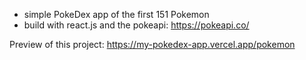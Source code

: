 - simple PokeDex app of the first 151 Pokemon
- build with react.js and the pokeapi: https://pokeapi.co/

Preview of this project: https://my-pokedex-app.vercel.app/pokemon
